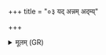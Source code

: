 +++
title = "०३ यद् अन्नम् अद्म्य्"

+++
<details><summary>मूलम् (GR)</summary>

यद् अन्नम् अद्म्य् अनृतेन देवा  
दास्यन्न् अदास्यन्न् उत वा करिष्यन् ।  
वैश्वानरस्य (…) ॥
</details>